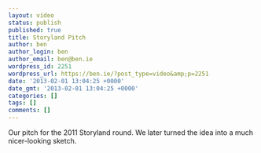 ```yaml
---
layout: video
status: publish
published: true
title: Storyland Pitch
author: ben
author_login: ben
author_email: ben@ben.ie
wordpress_id: 2251
wordpress_url: https://ben.ie/?post_type=video&amp;p=2251
date: '2013-02-01 13:04:25 +0000'
date_gmt: '2013-02-01 13:04:25 +0000'
categories: []
tags: []
comments: []
---
```

<p>Our pitch for the 2011 Storyland round. We later turned the idea into a much nicer-looking sketch.</p>
